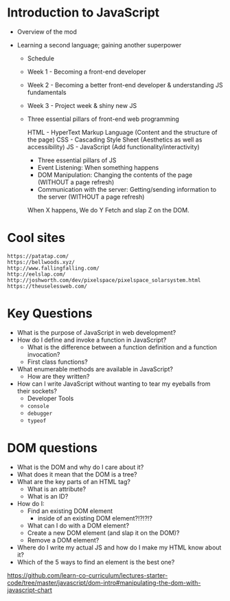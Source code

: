 # Introduction to JavaScript

- Overview of the mod
* Learning a second language; gaining another superpower
  * Schedule
  * Week 1 - Becoming a front-end developer
  * Week 2 - Becoming a better front-end developer & understanding JS fundamentals
  * Week 3 - Project week & shiny new JS

  * Three essential pillars of front-end web programming

    HTML - HyperText Markup Language (Content and the structure of the page)
    CSS - Cascading Style Sheet (Aesthetics as well as accessibility)
    JS - JavaScript (Add functionality/interactivity)

    * Three essential pillars of JS

    - Event Listening: When something happens
    - DOM Manipulation: Changing the contents of the page (WITHOUT a page refresh)
    - Communication with the server: Getting/sending information to the server (WITHOUT a page refresh)

    When X happens,
    We do Y Fetch
    and slap Z on the DOM.

# Cool sites

    https://patatap.com/
    https://bellwoods.xyz/
    http://www.fallingfalling.com/
    http://eelslap.com/
    http://joshworth.com/dev/pixelspace/pixelspace_solarsystem.html
    https://theuselessweb.com/

# Key Questions

* What is the purpose of JavaScript in web development?
* How do I define and invoke a function in JavaScript?
  * What is the difference between a function definition and a function invocation?
  * First class functions?
* What enumerable methods are available in JavaScript?
  * How are they written?
* How can I write JavaScript without wanting to tear my eyeballs from their sockets?
  * Developer Tools
  * `console`
  * `debugger`
  * `typeof`

# DOM questions
* What is the DOM and why do I care about it?
* What does it mean that the DOM is a tree?
* What are the key parts of an HTML tag?
  * What is an attribute?
  * What is an ID?
* How do I:
  * Find an existing DOM element
    * inside of an existing DOM element?!?!?!?
  * What can I do with a DOM element?
  * Create a new DOM element (and slap it on the DOM)?
  * Remove a DOM element?
* Where do I write my actual JS and how do I make my HTML know about it?
* Which of the 5 ways to find an element is the best one?

https://github.com/learn-co-curriculum/lectures-starter-code/tree/master/javascript/dom-intro#manipulating-the-dom-with-javascript-chart
